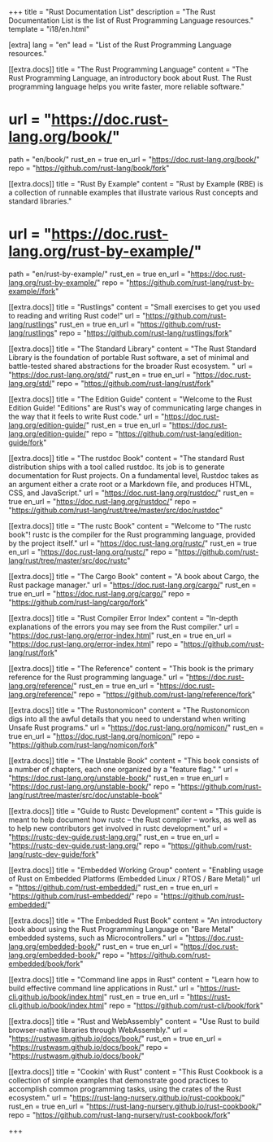 +++
title = "Rust Documentation List"
description = "The Rust Documentation List is the list of Rust Programming Language resources."
template = "i18/en.html"

[extra]
lang = "en"
lead = "List of the Rust Programming Language resources."

[[extra.docs]]
title = "The Rust Programming Language"
content = "The Rust Programming Language, an introductory book about Rust. The Rust programming language helps you write faster, more reliable software."
# url = "https://doc.rust-lang.org/book/"
path = "en/book/"
rust_en = true
en_url = "https://doc.rust-lang.org/book/"
repo = "https://github.com/rust-lang/book/fork"

[[extra.docs]]
title = "Rust By Example"
content = "Rust by Example (RBE) is a collection of runnable examples that illustrate various Rust concepts and standard libraries."
# url = "https://doc.rust-lang.org/rust-by-example/"
path = "en/rust-by-example/"
rust_en = true
en_url = "https://doc.rust-lang.org/rust-by-example/"
repo = "https://github.com/rust-lang/rust-by-example//fork"

[[extra.docs]]
title = "Rustlings"
content = "Small exercises to get you used to reading and writing Rust code!"
url = "https://github.com/rust-lang/rustlings"
rust_en = true
en_url = "https://github.com/rust-lang/rustlings"
repo = "https://github.com/rust-lang/rustlings/fork"

[[extra.docs]]
title = "The Standard Library"
content = "The Rust Standard Library is the foundation of portable Rust software, a set of minimal and battle-tested shared abstractions for the broader Rust ecosystem. "
url = "https://doc.rust-lang.org/std/"
rust_en = true
en_url = "https://doc.rust-lang.org/std/"
repo = "https://github.com/rust-lang/rust/fork"

[[extra.docs]]
title = "The Edition Guide"
content = "Welcome to the Rust Edition Guide! \"Editions\" are Rust's way of communicating large changes in the way that it feels to write Rust code."
url = "https://doc.rust-lang.org/edition-guide/"
rust_en = true
en_url = "https://doc.rust-lang.org/edition-guide/"
repo = "https://github.com/rust-lang/edition-guide/fork"

[[extra.docs]]
title = "The rustdoc Book"
content = "The standard Rust distribution ships with a tool called rustdoc. Its job is to generate documentation for Rust projects. On a fundamental level, Rustdoc takes as an argument either a crate root or a Markdown file, and produces HTML, CSS, and JavaScript."
url = "https://doc.rust-lang.org/rustdoc/"
rust_en = true
en_url = "https://doc.rust-lang.org/rustdoc/"
repo = "https://github.com/rust-lang/rust/tree/master/src/doc/rustdoc"

[[extra.docs]]
title = "The rustc Book"
content = "Welcome to \"The rustc book\"! rustc is the compiler for the Rust programming language, provided by the project itself."
url = "https://doc.rust-lang.org/rustc/"
rust_en = true
en_url = "https://doc.rust-lang.org/rustc/"
repo = "https://github.com/rust-lang/rust/tree/master/src/doc/rustc"

[[extra.docs]]
title = "The Cargo Book"
content = "A book about Cargo, the Rust package manager."
url = "https://doc.rust-lang.org/cargo/"
rust_en = true
en_url = "https://doc.rust-lang.org/cargo/"
repo = "https://github.com/rust-lang/cargo/fork"

[[extra.docs]]
title = "Rust Compiler Error Index"
content = "In-depth explanations of the errors you may see from the Rust compiler."
url = "https://doc.rust-lang.org/error-index.html"
rust_en = true
en_url = "https://doc.rust-lang.org/error-index.html"
repo = "https://github.com/rust-lang/rust/fork"

[[extra.docs]]
title = "The Reference"
content = "This book is the primary reference for the Rust programming language."
url = "https://doc.rust-lang.org/reference/"
rust_en = true
en_url = "https://doc.rust-lang.org/reference/"
repo = "https://github.com/rust-lang/reference/fork"

[[extra.docs]]
title = "The Rustonomicon"
content = "The Rustonomicon digs into all the awful details that you need to understand when writing Unsafe Rust programs."
url = "https://doc.rust-lang.org/nomicon/"
rust_en = true
en_url = "https://doc.rust-lang.org/nomicon/"
repo = "https://github.com/rust-lang/nomicon/fork"

[[extra.docs]]
title = "The Unstable Book"
content = "This book consists of a number of chapters, each one organized by a \"feature flag.\" "
url = "https://doc.rust-lang.org/unstable-book/"
rust_en = true
en_url = "https://doc.rust-lang.org/unstable-book/"
repo = "https://github.com/rust-lang/rust/tree/master/src/doc/unstable-book"

[[extra.docs]]
title = "Guide to Rustc Development"
content = "This guide is meant to help document how rustc – the Rust compiler – works, as well as to help new contributors get involved in rustc development."
url = "https://rustc-dev-guide.rust-lang.org/"
rust_en = true
en_url = "https://rustc-dev-guide.rust-lang.org/"
repo = "https://github.com/rust-lang/rustc-dev-guide/fork"

[[extra.docs]]
title = "Embedded Working Group"
content = "Enabling usage of Rust on Embedded Platforms (Embedded Linux / RTOS / Bare Metal)"
url = "https://github.com/rust-embedded/"
rust_en = true
en_url = "https://github.com/rust-embedded/"
repo = "https://github.com/rust-embedded/"

[[extra.docs]]
title = "The Embedded Rust Book"
content = "An introductory book about using the Rust Programming Language on \"Bare Metal\" embedded systems, such as Microcontrollers."
url = "https://doc.rust-lang.org/embedded-book/"
rust_en = true
en_url = "https://doc.rust-lang.org/embedded-book/"
repo = "https://github.com/rust-embedded/book/fork"

[[extra.docs]]
title = "Command line apps in Rust"
content = "Learn how to build effective command line applications in Rust."
url = "https://rust-cli.github.io/book/index.html"
rust_en = true
en_url = "https://rust-cli.github.io/book/index.html"
repo = "https://github.com/rust-cli/book/fork"

[[extra.docs]]
title = "Rust and WebAssembly"
content = "Use Rust to build browser-native libraries through WebAssembly."
url = "https://rustwasm.github.io/docs/book/"
rust_en = true
en_url = "https://rustwasm.github.io/docs/book/"
repo = "https://rustwasm.github.io/docs/book/"

[[extra.docs]]
title = "Cookin' with Rust"
content = "This Rust Cookbook is a collection of simple examples that demonstrate good practices to accomplish common programming tasks, using the crates of the Rust ecosystem."
url = "https://rust-lang-nursery.github.io/rust-cookbook/"
rust_en = true
en_url = "https://rust-lang-nursery.github.io/rust-cookbook/"
repo = "https://github.com/rust-lang-nursery/rust-cookbook/fork"

+++
